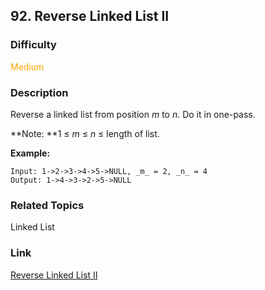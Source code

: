 ## 92. Reverse Linked List II
### Difficulty

 <font color=orange>Medium</font>

### Description

Reverse a linked list from position _m_ to _n_. Do it in one-pass.

**Note:  **1 ≤ _m_ ≤ _n_ ≤ length of list.

**Example:**
            Input: 1->2->3->4->5->NULL, _m_ = 2, _n_ = 4    Output: 1->4->3->2->5->NULL    


### Related Topics

Linked List


### Link
[Reverse Linked List II](https://leetcode.com/problems/reverse-linked-list-ii)
